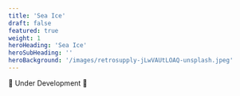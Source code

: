 ```yaml
---
title: 'Sea Ice'
draft: false
featured: true
weight: 1
heroHeading: 'Sea Ice'
heroSubHeading: ''
heroBackground: '/images/retrosupply-jLwVAUtLOAQ-unsplash.jpeg'
---
```


🚧 Under Development 🚧
